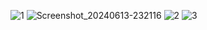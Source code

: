 ![1](https://github.com/gilbertmashawi/Portfolio/assets/129836517/a3f27ab4-e54a-41c5-a1e6-1829b2aa7a11)
![Screenshot_20240613-232116](https://github.com/gilbertmashawi/Portfolio/assets/129836517/4d804c7e-d5b6-456a-8d15-7e7148d5ff33)
![2](https://github.com/gilbertmashawi/Portfolio/assets/129836517/f7144046-e14f-4fb3-8793-5b24e0bdb4a4)
![3](https://github.com/gilbertmashawi/Portfolio/assets/129836517/d4d79568-1857-42c5-9344-f7e68bfc68cd)
